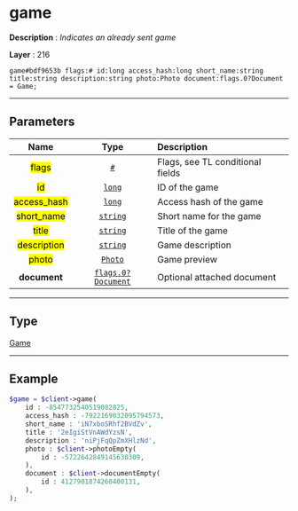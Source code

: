 # game

**Description** : *Indicates an already sent game*

**Layer** : 216

```tl
game#bdf9653b flags:# id:long access_hash:long short_name:string title:string description:string photo:Photo document:flags.0?Document = Game;
```

---

## Parameters

| Name | Type | Description |
| :---: | :---: | :--- |
| <mark>flags</mark> | [`#`](type/#) | Flags, see TL conditional fields |
| <mark>id</mark> | [`long`](type/long) | ID of the game |
| <mark>access_hash</mark> | [`long`](type/long) | Access hash of the game |
| <mark>short_name</mark> | [`string`](type/string) | Short name for the game |
| <mark>title</mark> | [`string`](type/string) | Title of the game |
| <mark>description</mark> | [`string`](type/string) | Game description |
| <mark>photo</mark> | [`Photo`](type/Photo) | Game preview |
| **document** | [`flags.0?Document`](type/Document) | Optional attached document |

---

## Type

[Game](type/Game)

---

## Example

```php
$game = $client->game(
	id : -8547732540519082825,
	access_hash : -7922169032095794573,
	short_name : 'iN7xboSRhf2BVdZv',
	title : '2eIgiStVnAWdYzsN',
	description : 'niPjFqQpZmXHlzNd',
	photo : $client->photoEmpty(
		id : -5722642849145630309,
	),
	document : $client->documentEmpty(
		id : 4127901874260400131,
	),
);
```